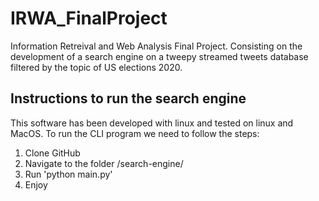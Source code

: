 # IRWA_FinalProject
Information Retreival and Web Analysis Final Project. Consisting on the development of a search engine on a tweepy streamed tweets database filtered by the topic of US elections 2020.

## Instructions to run the search engine
This software has been developed with linux and tested on linux and MacOS.
To run the CLI program we need to follow the steps:
1. Clone GitHub
2. Navigate to the folder /search-engine/
3. Run 'python main.py'
4. Enjoy

